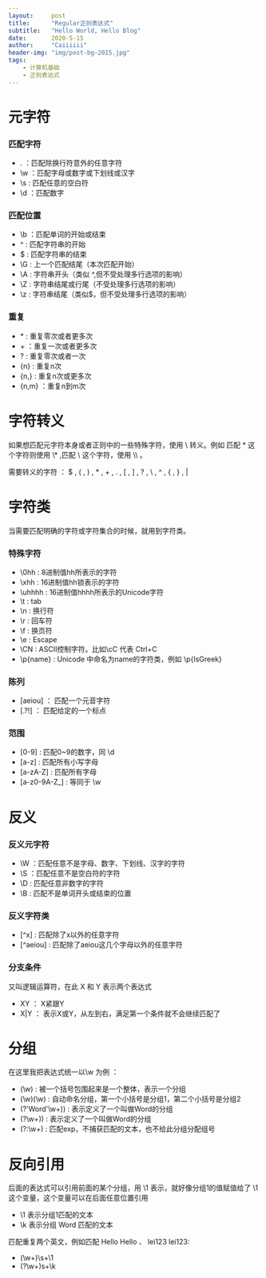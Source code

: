 ```yaml
---
layout:     post
title:      "Regular正则表达式"
subtitle:   "Hello World, Hello Blog"
date:       2020-5-15
author:     "Caiiiiii"
header-img: "img/post-bg-2015.jpg"
tags:
    - 计算机基础
    - 正则表达式
---
```



# 元字符
### 匹配字符
- .  ：匹配除换行符意外的任意字符
- \w ：匹配字母或数字或下划线或汉字
- \s : 匹配任意的空白符
- \d ：匹配数字

### 匹配位置
- \b ：匹配单词的开始或结束
- ^  : 匹配字符串的开始
- $  : 匹配字符串的结束
- \G : 上一个匹配结尾（本次匹配开始）
- \A : 字符串开头（类似 ^,但不受处理多行选项的影响）
- \Z : 字符串结尾或行尾（不受处理多行选项的影响）
- \z : 字符串结尾（类似$，但不受处理多行选项的影响）

### 重复
- \* : 重复零次或者更多次
- \+ ：重复一次或者更多次
- ?  : 重复零次或者一次
- {n} : 重复n次
- {n,} : 重复n次或更多次
- {n,m} ：重复n到m次


# 字符转义

如果想匹配元字符本身或者正则中的一些特殊字符，使用 \ 转义。例如 匹配 \* 这个字符则使用 \\* ,匹配 \\ 这个字符，使用 \\\ 。

需要转义的字符 ： $ , ( , ) , \* , \+ , . , [ , ] , ? , \\ , ^ , { , } , |


# 字符类
当需要匹配明确的字符或字符集合的时候，就用到字符类。
### 特殊字符
- \0hh : 8进制值hh所表示的字符
- \xhh : 16进制值hh锁表示的字符
- \uhhhh : 16进制值hhhh所表示的Unicode字符
- \t : tab
- \n : 换行符
- \r : 回车符
- \f  : 换页符
- \e : Escape
- \CN : ASCII控制字符。比如\cC 代表 Ctrl+C
- \p{name} : Unicode 中命名为name的字符类，例如 \p{IsGreek}

### 陈列
- [aeiou] ： 匹配一个元音字符
- [.?!] ： 匹配给定的一个标点

### 范围
- [0-9] : 匹配0~9的数字，同 \d
- [a-z] : 匹配所有小写字母
- [a-zA-Z] : 匹配所有字母
- [a-z0-9A-Z_] : 等同于 \w

# 反义
### 反义元字符
- \W ：匹配任意不是字母、数字、下划线、汉字的字符
- \S ：匹配任意不是空白符的字符
- \D : 匹配任意非数字的字符
- \B : 匹配不是单词开头或结束的位置

### 反义字符类
- [^x] : 匹配除了x以外的任意字符
- [^aeiou] : 匹配除了aeiou这几个字母以外的任意字符

### 分支条件
又叫逻辑运算符，在此 X 和 Y 表示两个表达式
- XY ： X紧跟Y
- X|Y ： 表示X或Y，从左到右，满足第一个条件就不会继续匹配了

# 分组
在这里我把表达式统一以\w 为例 ：
- (\w) : 被一个括号包围起来是一个整体，表示一个分组
- (\w)(\w) : 自动命名分组，第一个小括号是分组1，第二个小括号是分组2
- (?'Word'\w+)) : 表示定义了一个叫做Word的分组
- (?\w+)) : 表示定义了一个叫做Word的分组
- (?:\w+) : 匹配exp，不捕获匹配的文本，也不给此分组分配组号

# 反向引用
后面的表达式可以引用前面的某个分组，用 \1 表示，就好像分组1的值赋值给了 \1 这个变量，这个变量可以在后面任意位置引用

- \1 表示分组1匹配的文本
- \k 表示分组 Word 匹配的文本

匹配重复两个英文，例如匹配 Hello Hello 、 lei123 lei123:
 - (\w+)\s+\1
 - (?\w+)s+\k
